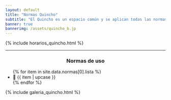 ```yaml
---
layout: default
title: "Normas Quincho"
subtitle: "El Quincho es un espacio común y se aplican todas las normas internas de convivencia y reglamentos del condominio"
banner: true
bannerimg: /assets/quincho_b.jp
---
```



{% include horarios_quincho.html %}

---

<h3 align="center" class="bg-warning bg-gradient py-1 text-uppercase">Normas de uso</h3>

<ul class="list-group list-group-flush py-3">
	{% for item in site.data.normas[0].lista %}
		<li class="list-group-item list-group-item-warning mb-1 shadow">&#x1F4CD; {{ item | upcase }}</li>
	{% endfor %}
</ul>


{% include galeria_quincho.html %}
